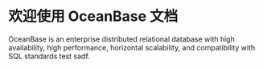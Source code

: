 # 欢迎使用 OceanBase 文档

OceanBase is an enterprise distributed relational database with high availability, high performance, horizontal scalability, and compatibility with SQL standards test sadf.
